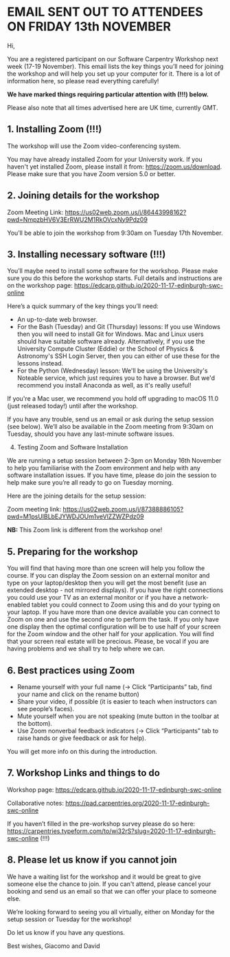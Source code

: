 # EMAIL SENT OUT TO ATTENDEES ON FRIDAY 13th NOVEMBER

Hi,

You are a registered participant on our Software Carpentry Workshop next week (17-19 November). This email lists the key things you’ll need for joining the workshop and will help you set up your computer for it. There is a lot of information here, so please read everything carefully!  

**We have marked things requiring particular attention with (!!!) below.**

Please also note that all times advertised here are UK time, currently GMT.

## 1. Installing Zoom (!!!)

The workshop will use the Zoom video-conferencing system.

You may have already installed Zoom for your University work. If you haven't yet installed Zoom, please install it from: https://zoom.us/download. Please make sure that you have Zoom version 5.0 or better.

## 2. Joining details for the workshop

Zoom Meeting Link:
https://us02web.zoom.us/j/86443998162?pwd=NmpzbHV6V3ErRWU2M1RkOVcxNy9Pdz09

You’ll be able to join the workshop from 9:30am on Tuesday 17th November.

## 3. Installing necessary software (!!!)

You’ll maybe need to install some software for the workshop. Please make sure you do this before the workshop starts. Full details and instructions are on the workshop page: 
https://edcarp.github.io/2020-11-17-edinburgh-swc-online

Here’s a quick summary of the key things you’ll need:
* An up-to-date web browser.
* For the Bash (Tuesday) and Git (Thursday) lessons: If you use Windows then you will need to install Git for Windows. Mac and Linux users should have suitable software already. Alternatively, if you use the University Compute Cluster (Eddie) or the School of Physics & Astronomy's SSH Login Server, then you can either of use these for the lessons instead.
* For the Python (Wednesday) lesson: We'll be using the University's Noteable service, which just requires you to have a browser. But we'd recommend you install Anaconda as well, as it's really useful!

If you're a Mac user, we recommend you hold off upgrading to macOS 11.0 (just released today!) until after the workshop.

If you have any trouble, send us an email or ask during the setup session (see below). We’ll also be available in the Zoom meeting from 9:30am on Tuesday, should you have any last-minute software issues.

4. Testing Zoom and Software Installation

We are running a setup session between 2-3pm on Monday 16th November to help you familiarise with the Zoom environment and help with any software installation issues. If you have time, please do join the session to help make sure you’re all ready to go on Tuesday morning.

Here are the joining details for the setup session:

Zoom meeting link:
https://us02web.zoom.us/j/87388886105?pwd=M1psUlBLbEJYWDJOUm1veVlZZWZPdz09

**NB:** This Zoom link is different from the workshop one!

## 5. Preparing for the workshop

You will find that having more than one screen will help you follow the course. If you can display the Zoom session on an external monitor and type on your laptop/desktop then you will get the most benefit (use an extended desktop - not mirrored displays). If you have the right connections you could use your TV as an external monitor or if you have a network-enabled tablet you could connect to Zoom using this and do your typing on your laptop. If you have more than one device available you can connect to Zoom on one and use the second one to perform the task. If you only have one display then the optimal configuration will be to use half of your screen for the Zoom window and the other half for your application. You will find that your screen real estate will be precious. Please, be vocal if you are having problems and we shall try to help where we can.

## 6. Best practices using Zoom

* Rename yourself with your full name (→ Click “Participants” tab, find your name and click on the rename button)
* Share your video, if possible (it is easier to teach when instructors can see people’s faces).
* Mute yourself when you are not speaking (mute button in the toolbar at the bottom).
* Use Zoom nonverbal feedback indicators (→ Click “Participants” tab to raise hands or give feedback or ask for help).

You will get more info on this during the introduction.

## 7. Workshop Links and things to do

Workshop page:
https://edcarp.github.io/2020-11-17-edinburgh-swc-online

Collaborative notes: 
https://pad.carpentries.org/2020-11-17-edinburgh-swc-online

If you haven’t filled in the pre-workshop survey please do so here: 
https://carpentries.typeform.com/to/wi32rS?slug=2020-11-17-edinburgh-swc-online (!!!)

## 8. Please let us know if you cannot join

We have a waiting list for the workshop and it would be great to give someone else the chance to join. If you can't attend, please cancel your booking and send us an email so that we can offer your place to someone else.


We’re looking forward to seeing you all virtually, either on Monday for the setup session or Tuesday for the workshop!

Do let us know if you have any questions.

Best wishes, 
Giacomo and David
